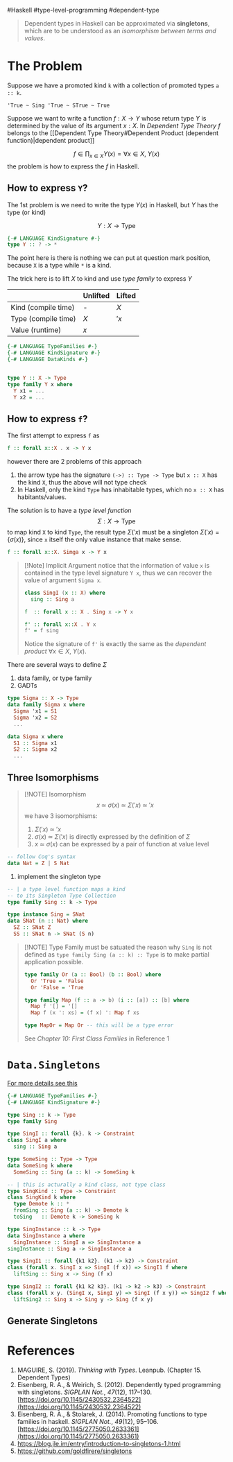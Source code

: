 #Haskell #type-level-programming 
#dependent-type 

> Dependent types in Haskell can be approximated via **singletons**, which are to be understood as an _isomorphism between terms and values_.

# The Problem

Suppose we have a promoted kind `k` with a collection of promoted types `a :: k`.

```
'True ~ Sing 'True ~ STrue ~ True
```

Suppose we want to write a function $f : X \to Y$ whose return type $Y$ is determined by the value of its argument $x: X$. In _Dependent Type Theory_ $f$ belongs to the [[Dependent Type Theory#Dependent Product (dependent function)|dependent product]] 

$$f \in \prod_{x\in X} Y(x) = \forall x\in X,\; Y(x)$$
the problem is how to express the $f$ in Haskell.

## How to express `Y`?

The 1st problem is we need to write the type $Y(x)$ in Haskell, but $Y$ has the type (or kind) 

$$ Y : X \to \text{Type} $$
```haskell
{-# LANGUAGE KindSignature #-}
type Y :: ? -> *
```
The point here is there is nothing we can put at question mark position, because `X` is a type while `*` is a kind. 

The trick here is to lift $X$ to kind and use _type family_ to express $Y$

|                     | Unlifted | Lifted |
| ------------------- | -------- | ------ |
| Kind (compile time) | -        | $X$    |
| Type (compile time) | $X$      | $'x$   | 
| Value (runtime)     | $x$      |        |

```haskell
{-# LANGUAGE TypeFamilies #-}
{-# LANGUAGE KindSignature #-}
{-# LANGUAGE DataKinds #-}


type Y :: X -> Type
type family Y x where 
  Y x1 = ...
  Y x2 = ...
```


## How to express `f`?

The first attempt to express `f` as 

```haskell
f :: forall x::X . x -> Y x
```

however there are 2 problems of this approach
1. the arrow type has the signature `(->) :: Type -> Type` but `x :: X` has the kind `X`, thus the above will not type check
2. In Haskell, only the kind `Type` has inhabitable types, which no `x :: X` has habitants/values. 

The solution is to have a _type level function_ 
$$\Sigma : X \to \text{Type}$$
to map kind `X` to kind `Type`, the result type $\Sigma('x)$ must be a singleton $\Sigma('x) = \{\sigma(x)\}$, since `x` itself the only value instance that make sense.


```haskell
f :: forall x::X. Simga x -> Y x  
```

>[!Note] Implicit Argument
> notice that the information of value `x` is contained in the type level signature `Y x`, thus we can recover the value of argument `Sigma x`.
> ```haskell
> class SingI (x :: X) where 
>   sing :: Sing a
>
> f  :: forall x :: X . Sing x -> Y x 
> 
> f' :: forall x::X . Y x
> f' = f sing
> ```
> Notice the signature of `f'` is exactly the same as the _dependent product_ $\forall x\in X, \; Y(x)$.
>  


There are several ways to define $\Sigma$

1. data family, or type family 
2. GADTs

```haskell
type Sigma :: X -> Type
data family Sigma x where
  Sigma 'x1 = S1
  Sigma 'x2 = S2
  ...

data Sigma x where 
  S1 :: Sigma x1
  S2 :: Sigma x2
  ...
```


## Three Isomorphisms

>[!NOTE] Isomorphism
> $$ x \; \simeq \; \sigma(x) \; \simeq \; \Sigma('x) \; \simeq \; 'x $$
> we have 3 isomorphisms: 
> 1. $\Sigma('x) \; \simeq \; 'x$
> 2. $\sigma(x) \; \simeq \; \Sigma('x)$ is directly expressed by the definition of $\Sigma$
> 3. $x \; \simeq \; \sigma(x)$ can be expressed by a pair of function at value level


```haskell
-- follow Coq's syntax
data Nat = Z | S Nat
```


1. implement the singleton type  

```haskell
-- | a type level function maps a kind 
-- to its Singleton Type Collection
type family Sing :: k -> Type 

type instance Sing = SNat
data SNat (n :: Nat) where 
  SZ :: SNat Z
  SS :: SNat n -> SNat (S n)
```


>[!NOTE] Type Family must be satuated
> the reason why `Sing` is not defined as `type family Sing (a :: k) :: Type` is to make partial application possible.
> ```haskell
> type family Or (a :: Bool) (b :: Bool) where 
>   Or 'True = 'False
>   Or 'False = 'True
>
> type family Map (f :: a -> b) (i :: [a]) :: [b] where 
>   Map f '[] = '[]
>   Map f (x ': xs) = (f x) ': Map f xs
>
> type MapOr = Map Or -- this will be a type error
> ```
> See _Chapter 10: First Class Families_ in Reference 1 


# `Data.Singletons`

[For more details see this](https://github.com/goldfirere/singletons/blob/master/README.md#definitions-used-to-support-singletons)

```haskell
{-# LANGUAGE TypeFamilies #-}
{-# LANGUAGE KindSignature #-}

type Sing :: k -> Type 
type family Sing 

type SingI :: forall {k}. k -> Constraint
class SingI a where
  sing :: Sing a

type SomeSing :: Type -> Type
data SomeSing k where
  SomeSing :: Sing (a :: k) -> SomeSing k

-- | this is acturally a kind class, not type class
type SingKind :: Type -> Constraint
class SingKind k where
  type Demote k :: *
  fromSing :: Sing (a :: k) -> Demote k
  toSing   :: Demote k -> SomeSing k

type SingInstance :: k -> Type
data SingInstance a where
  SingInstance :: SingI a => SingInstance a
singInstance :: Sing a -> SingInstance a

type SingI1 :: forall {k1 k2}. (k1 -> k2) -> Constraint
class (forall x. SingI x => SingI (f x)) => SingI1 f where
  liftSing :: Sing x -> Sing (f x)

type SingI2 :: forall {k1 k2 k3}. (k1 -> k2 -> k3) -> Constraint
class (forall x y. (SingI x, SingI y) => SingI (f x y)) => SingI2 f where
  liftSing2 :: Sing x -> Sing y -> Sing (f x y)
```


## Generate Singletons




# References

1. MAGUIRE, S. (2019). _Thinking with Types_. Leanpub. (Chapter 15. Dependent Types)
2. Eisenberg, R. A., & Weirich, S. (2012). Dependently typed programming with singletons. _SIGPLAN Not._, _47_(12), 117–130. [https://doi.org/10.1145/2430532.2364522](https://doi.org/10.1145/2430532.2364522)
4. Eisenberg, R. A., & Stolarek, J. (2014). Promoting functions to type families in haskell. _SIGPLAN Not._, _49_(12), 95–106. [https://doi.org/10.1145/2775050.2633361](https://doi.org/10.1145/2775050.2633361)
5. https://blog.jle.im/entry/introduction-to-singletons-1.html
6. https://github.com/goldfirere/singletons
